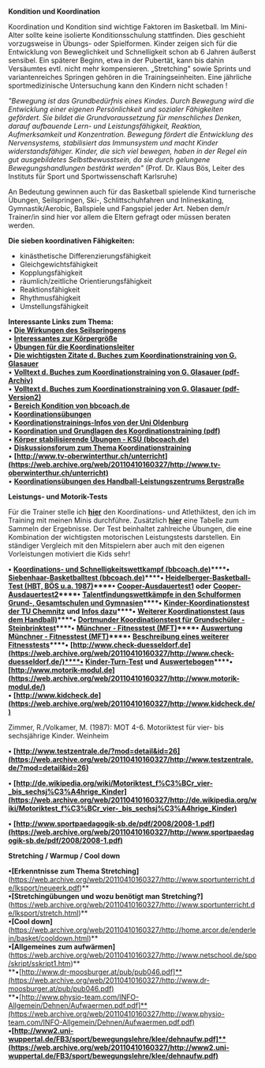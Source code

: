 
**Kondition und Koordination**

Koordination und Kondition sind wichtige Faktoren im Basketball. Im Mini-Alter sollte keine isolierte Konditionsschulung stattfinden. Dies geschieht vorzugsweise in Übungs- oder Spielformen. Kinder zeigen sich für die Entwicklung von Beweglichkeit und Schnelligkeit schon ab 6 Jahren äußerst sensibel. Ein späterer Beginn, etwa in der Pubertät, kann bis dahin Versäumtes evtl. nicht mehr kompensieren. „Stretching" sowie Sprints und variantenreiches Springen gehören in die Trainingseinheiten. Eine jährliche sportmedizinische Untersuchung kann den Kindern nicht schaden !

_"Bewegung ist das Grundbedürfnis eines Kindes. Durch Bewegung wird die Entwicklung einer eigenen Persönlichkeit und sozialer Fähigkeiten gefördert. Sie bildet die Grundvoraussetzung für menschliches Denken, darauf aufbauende Lern- und Leistungsfähigkeit, Reaktion, Aufmerksamkeit und Konzentration. Bewegung fördert die Entwicklung des Nervensystems, stabilisiert das Immunsystem und macht Kinder widerstandsfähiger. Kinder, die sich viel bewegen, haben in der Regel ein gut ausgebildetes Selbstbewusstsein, da sie durch gelungene Bewegungshandlungen bestärkt werden"_ (Prof. Dr. Klaus Bös, Leiter des Instituts für Sport und Sportwissenschaft Karlsruhe)

An Bedeutung gewinnen auch für das Basketball spielende Kind turnerische Übungen, Seilspringen, Ski-, Schlittschuhfahren und Inlineskating, Gymnastik/Aerobic, Ballspiele und Fangspiel jeder Art. Neben dem/r Trainer/in sind hier vor allem die Eltern gefragt oder müssen beraten werden.

**Die sieben koordinativen Fähigkeiten:**

-   kinästhetische Differenzierungsfähigkeit
-   Gleichgewichtsfähigkeit
-   Kopplungsfähigkeit
-   räumlich/zeitliche Orientierungsfähigkeit
-   Reaktionsfähigkeit
-   Rhythmusfähigkeit
-   Umstellungsfähigkeit

**Interessante Links zum Thema:**  
• **[Die Wirkungen des Seilspringens](https://endoleg.github.io/bball/seilspringen.html)**  
• **[Interessantes zur Körpergröße](https://github.com/endoleg/endoleg.github.io/blob/master/bball/koerpergroesse.md)**  
• **[Übungen für die Koordinationsleiter](https://github.com/endoleg/endoleg.github.io/blob/master/bball/koordinationsleiter.md)**  
• **[Die wichtigsten Zitate d. Buches zum Koordinationstraining von G. Glasauer](https://github.com/endoleg/endoleg.github.io/blob/master/bball/glasauer-koordination.md)**  
• **[Volltext d. Buches zum Koordinationstraining von G. Glasauer (pdf-Archiv)](https://web.archive.org/web/20110412011858/http://www.verlagdrkovac.de/volltexte/3-8300-1067-2)**  
• **[Volltext d. Buches zum Koordinationstraining von G. Glasauer (pdf-Version2)](https://www.verlagdrkovac.de/volltexte/978-3-8300-1067-8.htm)**  
• **[Bereich Kondition von bbcoach.de](https://web.archive.org/web/20110410160327/http://www.bbcoach.de/element.php?name=Content&pa=list_pages_categories&cid=6)**  
• **[Koordinationsübungen](https://web.archive.org/web/20110410160327/http://basketball.coordination-training.com/)**  
• **[Koordinationstrainings-Infos von der Uni Oldenburg](https://web.archive.org/web/20110410160327/http://www.uni-oldenburg.de/sport/bww2/Lehre/Technik/KoTrain.html)**  
• **[Koordination und Grundlagen des Koordinationstraining (pdf)](https://web.archive.org/web/20110410160327/http://www.uni-greifswald.de/~sport/Lehrmaterialien/Bewegungs_Trainingswissenschaft/Koordination_Koordinationstraining.pdf)**  
• **[Körper stabilisierende Übungen - KSÜ (bbcoach.de)](https://web.archive.org/web/20110410160327/http://www.bbcoach.de/element.php?name=Content&pa=showpage&pid=120)**  
• **[Diskussionsforum zum Thema Koordinationstraining](https://web.archive.org/web/20110410160327/http://www.wh-forensystem.de/modul/forum/index.php?benutzer=hegewald&page=Index)**  
• **[http://www.tv-oberwinterthur.ch/unterricht](https://web.archive.org/web/20110410160327/http://www.tv-oberwinterthur.ch/unterricht)**  
• **[Koordinationsübungen des Handball-Leistungszentrums Bergstraße](https://web.archive.org/web/20110410160327/http://www.bergstrasse.de/handball-leistungszentrum/trainingsinhalte.html)**  
  

**Leistungs- und Motorik-Tests**

Für die Trainer stelle ich **[hier](https://web.archive.org/web/20110410160327/http://home.arcor.de/enderlein/basket/Enderlein_Koordinations-_und_Atlethiktest.pdf)** den Koordinations- und Atlethiktest, den ich im Training mit meinen Minis durchführe. Zusätzlich **[hier](https://web.archive.org/web/20110410160327/http://home.arcor.de/enderlein/basket/koordinationstest-tabelle.xls)** eine Tabelle zum Sammeln der Ergebnisse. Der Test beinhaltet zahlreiche Übungen, die eine Kombination der wichtigsten motorischen Leistungstests darstellen. Ein ständiger Vergleich mit den Mitspielern aber auch mit den eigenen Vorleistungen motiviert die Kids sehr!

**•** **[Koordinations- und Schnelligkeitswettkampf (bbcoach.de)](https://web.archive.org/web/20110410160327/http://www.bbcoach.de/element.php?name=Content&pa=showpage&pid=96)****•** **[Siebenhaar-Basketballtest (bbcoach.de)](https://web.archive.org/web/20110410160327/http://www.bbcoach.de/element.php?name=Content&pa=showpage&pid=219)****•** **[Heidelberger-Basketball-Test (HBT, BÖS u.a. 1987)](https://web.archive.org/web/20110410160327/http://home.arcor.de/enderlein/basket/HBT.htm)****•** **[Cooper-Ausdauertest1](https://web.archive.org/web/20110410160327/http://www.sportunterricht.de/lksport/cooper.html)** **oder** **[Cooper-Ausdauertest2](https://web.archive.org/web/20110410160327/http://www.netschool.de/spo/skript/sskrpt10.htm)****•** **[Talentfindungswettkämpfe in den Schulformen Grund-, Gesamtschulen und Gymnasien](https://web.archive.org/web/20110410160327/http://www.tbv-online.de/pics/medien/1_1169217034/7.pdf)****•** **[Kinder-Koordinationstest der TU Chemnitz](https://web.archive.org/web/20110410160327/http://www.tu-chemnitz.de/phil/sportwissenschaft/betec/forschung/KiKo-Testmanual.pdf)** **und** **[Infos dazu](https://web.archive.org/web/20110410160327/http://www.tu-chemnitz.de/phil/sportwissenschaft/betec/forschung/motorik.php)****•** **[Weiterer Koordinationstest (aus dem Handball)](https://web.archive.org/web/20110410160327/http://www.pfhv.de/download/downloadbereich/Stuetzpunkt/SPT-Koordinationstests.doc)****•** **[Dortmunder Koordinationstest für Grundschüler - Steinbrinktest](https://web.archive.org/web/20110410160327/http://www.sport.uni-dortmund.de/pilotprojektnrw/steinbrinktest.htm)****•** **[Münchner - Fitnesstest (MFT)](https://web.archive.org/web/20110410160327/http://www.sportunterricht.de/mft/)****•** **[Auswertung Münchner - Fitnesstest (MFT)](https://web.archive.org/web/20110410160327/http://www.sportunterricht.de/mft/mftausw.html)****•** **[Beschreibung eines weiterer Fitnesstests](https://web.archive.org/web/20110410160327/http://www.sgsm.ch/ssms_publication/file/262/Fitness_2.07-7.pdf)****•** **[http://www.check-duesseldorf.de](https://web.archive.org/web/20110410160327/http://www.check-duesseldorf.de/)****•** **[Kinder-Turn-Test](https://web.archive.org/web/20110410160327/http://kitu.srv-15.mixx.de/cms/content.php?navId=470)** **und** **[Auswertebogen](https://web.archive.org/web/20110410160327/http://turngau-oberschwaben.de/downloads/Auswertung%20Kinderturntest.xlt)****•** **[http://www.motorik-modul.de](https://web.archive.org/web/20110410160327/http://www.motorik-modul.de/)**  
**•** **[http://www.kidcheck.de](https://web.archive.org/web/20110410160327/http://www.kidcheck.de/)**  
  
Zimmer, R./Volkamer, M. (1987): MOT 4-6. Motoriktest für vier- bis sechsjährige Kinder. Weinheim

**•** **[http://www.testzentrale.de/?mod=detail&id=26](https://web.archive.org/web/20110410160327/http://www.testzentrale.de/?mod=detail&id=26)**

**•** **[http://de.wikipedia.org/wiki/Motoriktest_f%C3%BCr_vier-_bis_sechsj%C3%A4hrige_Kinder](https://web.archive.org/web/20110410160327/http://de.wikipedia.org/wiki/Motoriktest_f%C3%BCr_vier-_bis_sechsj%C3%A4hrige_Kinder)**

**•** **[http://www.sportpaedagogik-sb.de/pdf/2008/2008-1.pdf](https://web.archive.org/web/20110410160327/http://www.sportpaedagogik-sb.de/pdf/2008/2008-1.pdf)**

**Stretching** **/ Warmup / Cool down**

**•[Erkenntnisse zum Thema Stretching]**(https://web.archive.org/web/20110410160327/http://www.sportunterricht.de/lksport/neueerk.pdf)**  
**•[Stretchingübungen und wozu benötigt man Stretching?]**(https://web.archive.org/web/20110410160327/http://www.sportunterricht.de/lksport/stretch.html)**  
**•[Cool down]**(https://web.archive.org/web/20110410160327/http://home.arcor.de/enderlein/basket/cooldown.html)**  
**•[Allgemeines zum aufwärmen]**(https://web.archive.org/web/20110410160327/http://www.netschool.de/spo/skript/sskript1.htm)**  
**•[http://www.dr-moosburger.at/pub/pub046.pdf]**(https://web.archive.org/web/20110410160327/http://www.dr-moosburger.at/pub/pub046.pdf)  
**•[http://www.physio-team.com/INFO-Allgemein/Dehnen/Aufwaermen.pdf.pdf]**(https://web.archive.org/web/20110410160327/http://www.physio-team.com/INFO-Allgemein/Dehnen/Aufwaermen.pdf.pdf)  
**•[http://www2.uni-wuppertal.de/FB3/sport/bewegungslehre/klee/dehnaufw.pdf]**(https://web.archive.org/web/20110410160327/http://www2.uni-wuppertal.de/FB3/sport/bewegungslehre/klee/dehnaufw.pdf)**
